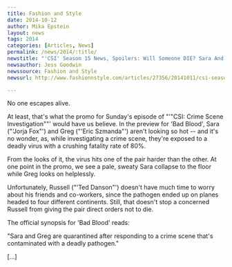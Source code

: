 ```yaml
---
title: Fashion and Style
date: 2014-10-12
author: Mika Epstein
layout: news
tags: 2014
categories: [Articles, News]
permalink: /news/2014/:title/
newstitle: "'CSI' Season 15 News, Spoilers: Will Someone DIE? Sara And Greg Quarantined After Exposure To Deadly Pathogen [VIDEO]"
newsauthor: Jess Goodwin  
newssource: Fashion and Style  
newsurl: http://www.fashionnstyle.com/articles/27356/20141011/csi-season-15-news-spoilers-will-someone-die-sara-and-greg-quarantined-after-exposure-to-deadly-pathogen-video.htm  

---
```


No one escapes alive.

At least, that's what the promo for Sunday's episode of "'"CSI: Crime Scene Investigation""' would have us believe. In the preview for 'Bad Blood', Sara ("'Jorja Fox"') and Greg ("'Eric Szmanda"') aren't looking so hot -- and it's no wonder, as, while investigating a crime scene, they're exposed to a deadly virus with a crushing fatality rate of 80%.

From the looks of it, the virus hits one of the pair harder than the other. At one point in the promo, we see a pale, sweaty Sara collapse to the floor while Greg looks on helplessly.

Unfortunately, Russell ("'Ted Danson"') doesn't have much time to worry about his friends and co-workers, since the pathogen ended up on planes headed to four different continents. Still, that doesn't stop a concerned Russell from giving the pair direct orders not to die.

The official synopsis for 'Bad Blood' reads:

"Sara and Greg are quarantined after responding to a crime scene that's contaminated with a deadly pathogen."

[...]

